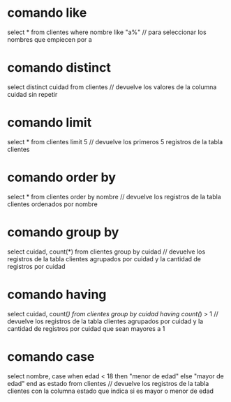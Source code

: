 # comando like

select * from clientes where nombre like "a%" // para seleccionar los nombres que empiecen por a

# comando  distinct

select distinct cuidad from clientes // devuelve los valores de la columna cuidad sin repetir

# comando limit

select * from clientes limit 5 // devuelve los primeros 5 registros de la tabla clientes

# comando order by

select * from clientes order by nombre // devuelve los registros de la tabla clientes ordenados por nombre

# comando group by

select cuidad, count(*) from clientes group by cuidad // devuelve los registros de la tabla clientes agrupados por cuidad y la cantidad de registros por cuidad

# comando having

select cuidad, count(*) from clientes group by cuidad having count(*) > 1 // devuelve los registros de la tabla clientes agrupados por cuidad y la cantidad de registros por cuidad que sean mayores a 1

# comando case

select nombre, case when edad < 18 then "menor de edad" else "mayor de edad" end as estado from clientes // devuelve los registros de la tabla clientes con la columna estado que indica si es mayor o menor de edad